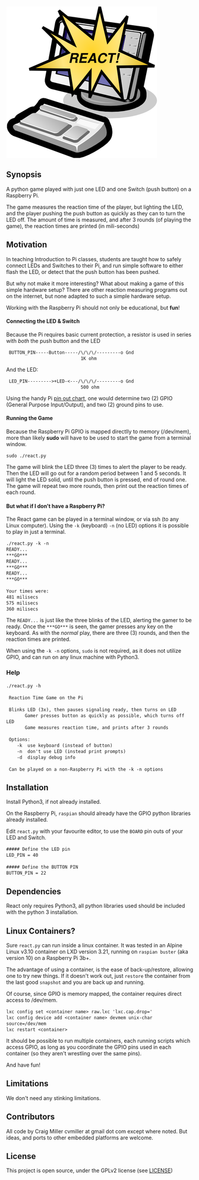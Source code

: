 <p align="center">

![REACT](Art/react.png?raw=true)

</p>

## Synopsis


A python game played with just one LED and one Switch (push button) on a Raspberry Pi.

The game measures the reaction time of the player, but lighting the LED, and the player pushing the push button as quickly as they can to turn the LED off. The amount of time is measured, and after 3 rounds (of playing the game), the reaction times are printed (in mili-seconds)


## Motivation

In teaching Introduction to Pi classes, students are taught how to safely connect LEDs and Switches to their Pi, and run simple software to either flash the LED, or detect that the push button has been pushed.

But why not make it more interesting? What about making a game of this simple hardware setup? There are other reaction measuring programs out on the internet, but none adapted to such a simple hardware setup.

Working with the Raspberry Pi should not only be educational, but **fun**!

#### Connecting the LED & Switch

Because the Pi requires basic current protection, a resistor is used in series with *both* the push button and the LED

```
 BUTTON_PIN-----Button-----/\/\/\/---------o Gnd
                            1K ohm

```


And the LED:

```
 LED_PIN--------->+LED-<---/\/\/\/---------o Gnd
                            500 ohm

```

Using the handy Pi [pin out chart](https://en.wikipedia.org/wiki/Raspberry_Pi#General_purpose_input-output_(GPIO)_connector), one would determine two (2) GPIO (General Purpose Input/Output), and two (2) ground pins to use.




#### Running the Game

Because the Raspberry Pi GPIO is mapped directlly to memory (/dev/mem), more than likely **sudo** will have to be used to start the game from a terminal window.

```
sudo ./react.py
```

The game will blink the LED three (3) times to alert the player to be ready. Then the LED will go out for a random period between 1 and 5 seconds. It will light the LED solid, until the push button is pressed, end of round one. The game will repeat two more rounds, then print out the reaction times of each round.


#### But what if I don't have a Raspberry Pi?

The React game can be played in a terminal window, or via ssh (to any Linux computer). Using the `-k` (keyboard) `-n` (no LED) options it is possible to play in just a terminal.

```
./react.py -k -n
READY...
***GO***
READY...
***GO***
READY...
***GO***

Your times were:
481 milisecs
575 milisecs
360 milisecs

```

The `READY...` is just like the three blinks of the LED, alerting the gamer to be ready. Once the `***GO***` is seen, the gamer presses any key on the keyboard. As with the  *normal* play, there are three (3) rounds, and then the reaction times are printed.

When using the `-k -n` options, `sudo` is not required, as it does not utilize GPIO, and can run on any linux machine with Python3.



### Help
```
./react.py -h

 Reaction Time Game on the Pi

 Blinks LED (3x), then pauses signaling ready, then turns on LED
       Gamer presses button as quickly as possible, which turns off LED
	   Game measures reaction time, and prints after 3 rounds

 Options:
 	-k	use keyboard (instead of button)
	-n	don't use LED (instead print prompts)
	-d	display debug info

 Can be played on a non-Raspberry Pi with the -k -n options

```



## Installation

Install Python3, if not already installed.

On the Raspberry Pi, `raspian` should already have the GPIO python libraries already installed.

Edit `react.py` with your favourite editor, to use the `BOARD` pin outs of your LED and Switch.

```
##### Define the LED pin
LED_PIN = 40

##### Define the BUTTON PIN
BUTTON_PIN = 22
```


## Dependencies

React only requires Python3, all python libraries used should be included with the python 3 installation.

## Linux Containers?

Sure `react.py` can run inside a linux container. It was tested in an Alpine Linux v3.10 container on LXD version 3.21, running on `raspian buster` (aka version 10) on a Raspberry Pi 3b+.

The advantage of using a container, is the ease of back-up/restore, allowing one to try new things. If it doesn't work out, just `restore` the container from the last good `snapshot` and you are back up and running.

Of course, since GPIO is memory mapped, the container requires direct access to /dev/mem.

```
lxc config set <container name> raw.lxc 'lxc.cap.drop='
lxc config device add <container name> devmem unix-char source=/dev/mem
lxc restart <container>
```

It should be possible to run multiple containers, each running scripts which access GPIO, as long as you coordinate the GPIO pins used in each container (so they aren't wrestling over the same pins).

And have fun!

## Limitations

We don't need any stinking limitations.
 




## Contributors

All code by Craig Miller cvmiller at gmail dot com except where noted. But ideas, and ports to other embedded platforms are welcome. 


## License

This project is open source, under the GPLv2 license (see [LICENSE](LICENSE))
